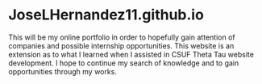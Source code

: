 # JoseLHernandez11.github.io
This will be my online portfolio in order to hopefully gain attention of companies and possible internship opportunities. This website is an extension as to what I learned when I assisted in CSUF Theta Tau website development. I hope to continue my search of knowledge and to gain opportunities through my works. 
